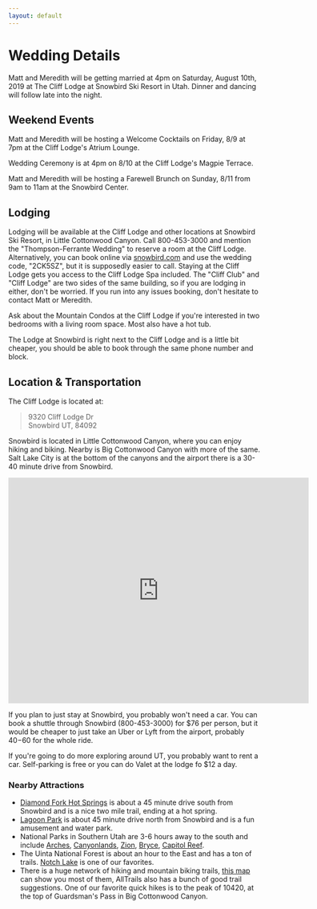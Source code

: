 ```yaml
---
layout: default
---
```


# Wedding Details

Matt and Meredith will be getting married at 4pm on Saturday, August 10th, 2019 at The Cliff Lodge at Snowbird Ski Resort in Utah. Dinner and dancing will follow late into the night.

## Weekend Events

Matt and Meredith will be hosting a Welcome Cocktails on Friday, 8/9 at 7pm at the Cliff Lodge's Atrium Lounge.

Wedding Ceremony is at 4pm on 8/10 at the Cliff Lodge's Magpie Terrace.

Matt and Meredith will be hosting a Farewell Brunch on Sunday, 8/11 from 9am to 11am at the Snowbird Center.

## Lodging

Lodging will be available at the Cliff Lodge and other locations at Snowbird Ski Resort, in Little Cottonwood Canyon. Call 800-453-3000 and mention the "Thompson-Ferrante Wedding" to reserve a room at the Cliff Lodge. Alternatively, you can book online via [snowbird.com](http://www.snowbird.com) and use the wedding code, "2CK5SZ", but it is supposedly easier to call. Staying at the Cliff Lodge gets you access to the Cliff Lodge Spa included. The "Cliff Club" and "Cliff Lodge" are two sides of the same building, so if you are lodging in either, don't be worried. If you run into any issues booking, don't hesitate to contact Matt or Meredith.

Ask about the Mountain Condos at the Cliff Lodge if you're interested in two bedrooms with a living room space. Most also have a hot tub.

The Lodge at Snowbird is right next to the Cliff Lodge and is a little bit cheaper, you should be able to book through the same phone number and block.

## Location & Transportation

The Cliff Lodge is located at:

> 9320 Cliff Lodge Dr  
> Snowbird UT, 84092

Snowbird is located in Little Cottonwood Canyon, where you can enjoy hiking and biking. Nearby is Big Cottonwood Canyon with more of the same. Salt Lake City is at the bottom of the canyons and the airport there is a 30-40 minute drive from Snowbird.

<iframe src="https://www.google.com/maps/embed?pb=!1m18!1m12!1m3!1d3030.144194334829!2d-111.65634154895062!3d40.58257247924477!2m3!1f0!2f0!3f0!3m2!1i1024!2i768!4f13.1!3m3!1m2!1s0x87526300d0d7b777%3A0xb61b88fd30f07ebd!2sThe+Cliff+Lodge!5e0!3m2!1sen!2sus!4v1547250775935" width="600" height="450" frameborder="0" style="border:0" allowfullscreen></iframe>

If you plan to just stay at Snowbird, you probably won't need a car. You can book a shuttle through Snowbird (800-453-3000) for $76 per person, but it would be cheaper to just take an Uber or Lyft from the airport, probably $40-$60 for the whole ride.

If you're going to do more exploring around UT, you probably want to rent a car. Self-parking is free or you can do Valet at the lodge fo $12 a day.

### Nearby Attractions

- [Diamond Fork Hot Springs](https://goo.gl/maps/ybgjDGkq4in) is about a 45 minute drive south from Snowbird and is a nice two mile trail, ending at a hot spring.
- [Lagoon Park](http://www.lagoonpark.com/) is about 45 minute drive north from Snowbird and is a fun amusement and water park.
- National Parks in Southern Utah are 3-6 hours away to the south and include [Arches](https://www.nps.gov/arch/index.htm), [Canyonlands](https://www.nps.gov/cany/index.htm), [Zion](https://www.nps.gov/zion/index.htm), [Bryce](https://www.nps.gov/brca/index.htm), [Capitol Reef](https://www.nps.gov/care/index.htm).
- The Uinta National Forest is about an hour to the East and has a ton of trails. [Notch Lake](https://www.alltrails.com/trail/us/utah/notch-lake) is one of our favorites.
- There is a huge network of hiking and mountain biking trails, [this map](http://map.mountaintrails.org/) can show you most of them, AllTrails also has a bunch of good trail suggestions. One of our favorite quick hikes is to the peak of 10420, at the top of Guardsman's Pass in Big Cottonwood Canyon.
